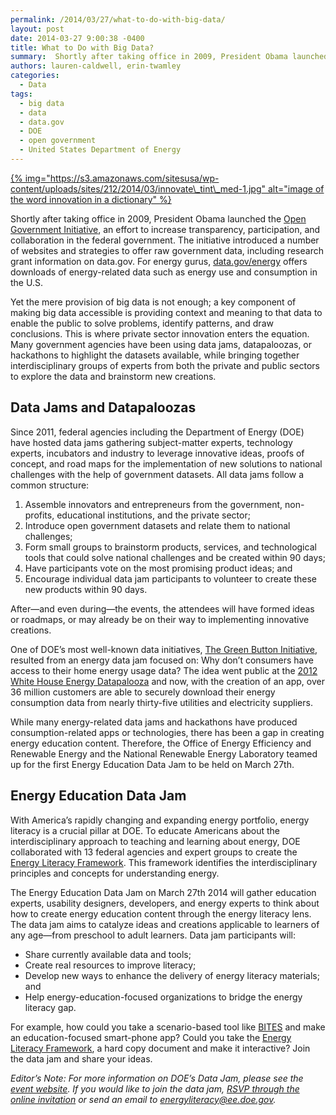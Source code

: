 ```yaml
---
permalink: /2014/03/27/what-to-do-with-big-data/
layout: post
date: 2014-03-27 9:00:38 -0400
title: What to Do with Big Data?
summary:  Shortly after taking office in 2009, President Obama launched the Open Government Initiative, an effort to increase transparency, participation, and collaboration in the federal government. The initiative introduced a number of websites and strategies to offer raw government data, including research grant information on
authors: lauren-caldwell, erin-twamley
categories:
  - Data
tags:
  - big data
  - data
  - data.gov
  - DOE
  - open government
  - United States Department of Energy
---
```


[{% img="https://s3.amazonaws.com/sitesusa/wp-content/uploads/sites/212/2014/03/innovate\_tint\_med-1.jpg" alt="image of the word innovation in a dictionary" %}](https://s3.amazonaws.com/sitesusa/wp-content/uploads/sites/212/2014/03/innovate_tint_med-1.jpg)

Shortly after taking office in 2009, President Obama launched the [Open Government Initiative](http://www.whitehouse.gov/open), an effort to increase transparency, participation, and collaboration in the federal government. The initiative introduced a number of websites and strategies to offer raw government data, including research grant information on data.gov. For energy gurus, [data.gov/energy](http://www.data.gov/energy) offers downloads of energy-related data such as energy use and consumption in the U.S.

Yet the mere provision of big data is not enough; a key component of making big data accessible is providing context and meaning to that data to enable the public to solve problems, identify patterns, and draw conclusions. This is where private sector innovation enters the equation. Many government agencies have been using data jams, datapaloozas, or hackathons to highlight the datasets available, while bringing together interdisciplinary groups of experts from both the private and public sectors to explore the data and brainstorm new creations.

## Data Jams and Datapaloozas

Since 2011, federal agencies including the Department of Energy (DOE) have hosted data jams gathering subject-matter experts, technology experts, incubators and industry to leverage innovative ideas, proofs of concept, and road maps for the implementation of new solutions to national challenges with the help of government datasets. All data jams follow a common structure:

  1. Assemble innovators and entrepreneurs from the government, non-profits, educational institutions, and the private sector;
  2. Introduce open government datasets and relate them to national challenges;
  3. Form small groups to brainstorm products, services, and technological tools that could solve national challenges and be created within 90 days;
  4. Have participants vote on the most promising product ideas; and
  5. Encourage individual data jam participants to volunteer to create these new products within 90 days.

After—and even during—the events, the attendees will have formed ideas or roadmaps, or may already be on their way to implementing innovative creations.

One of DOE’s most well-known data initiatives, [The Green Button Initiative](http://www.greenbuttondata.org/), resulted from an energy data jam focused on: Why don’t consumers have access to their home energy usage data? The idea went public at the [2012 White House Energy Datapalooza](http://www.whitehouse.gov/blog/2012/10/01/energy-datapalooza-unleashing-power-open-data-advance-our-energy-future) and now, with the creation of an app, over 36 million customers are able to securely download their energy consumption data from nearly thirty-five utilities and electricity suppliers.

While many energy-related data jams and hackathons have produced consumption-related apps or technologies, there has been a gap in creating energy education content. Therefore, the Office of Energy Efficiency and Renewable Energy and the National Renewable Energy Laboratory teamed up for the first Energy Education Data Jam to be held on March 27th.

## Energy Education Data Jam

With America’s rapidly changing and expanding energy portfolio, energy literacy is a crucial pillar at DOE. To educate Americans about the interdisciplinary approach to teaching and learning about energy, DOE collaborated with 13 federal agencies and expert groups to create the [Energy Literacy Framework](http://energy.gov/eere/education/energy-literacy-essential-principles-and-fundamental-concepts-energy-education). This framework identifies the interdisciplinary principles and concepts for understanding energy.

The Energy Education Data Jam on March 27th 2014 will gather education experts, usability designers, developers, and energy experts to think about how to create energy education content through the energy literacy lens. The data jam aims to catalyze ideas and creations applicable to learners of any age—from preschool to adult learners. Data jam participants will:

  * Share currently available data and tools;
  * Create real resources to improve literacy;
  * Develop new ways to enhance the delivery of energy literacy materials; and
  * Help energy-education-focused organizations to bridge the energy literacy gap.

For example, how could you take a scenario-based tool like [BITES](https://bites.nrel.gov/) and make an education-focused smart-phone app? Could you take the [Energy Literacy Framework](http://energy.gov/eere/education/downloads/get-free-copy-energy-literacy-framework), a hard copy document and make it interactive? Join the data jam and share your ideas.

_Editor&#8217;s Note: For more information on DOE&#8217;s Data Jam, please see the [event website](http://energy.gov/eere/education/energy-education-data-jam). If you would like to join the data jam, [RSVP through the online invitation](http://www.eventbrite.com/e/energy-education-data-jam-tickets-10753292387) or send an email to <energyliteracy@ee.doe.gov>._